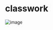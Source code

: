 # classwork

![image](https://user-images.githubusercontent.com/107510454/189333079-612fb406-df6a-4d58-ad5b-667b15d61ca6.png)
